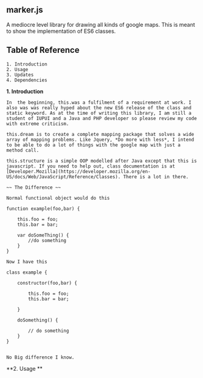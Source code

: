 ## marker.js

A mediocre level library for drawing all kinds of google maps. This is meant to show the implementation of ES6 classes. 

##	Table of Reference

	1. Introduction
	2. Usage
	3. Updates
	4. Dependencies


**1. Introduction**
	
	In  the beginning, this.was a fulfilment of a requirement at work. I also was was really hyped about the new ES6 release of the class and static keyword. As at the time of writing this library, I am still a student of IUPUI and a Java and PHP developer so please review my code with extreme criticism.

	this.dream is to create a complete mapping package that solves a wide array of mapping problems. Like Jquery, *Do more with less*, I intend to be able to do a lot of things with the google map with just a method call.

	this.structure is a simple OOP modelled after Java except that this is javascript. If you need to help out, class documentation is at [Developer.Mozilla](https://developer.mozilla.org/en-US/docs/Web/JavaScript/Reference/Classes). There is a lot in there. 

	~~ The Difference ~~

	Normal functional object would do this

	function example(foo,bar) {

		this.foo = foo;
		this.bar = bar;

		var doSomeThing() {
			//do something
		}
	}

	Now I have this

	class example {

		constructor(foo,bar) {

			this.foo = foo;
			this.bar = bar;

		}

		doSomething() {

			// do something
		}
	}


	No Big difference I know.


**2. Usage **